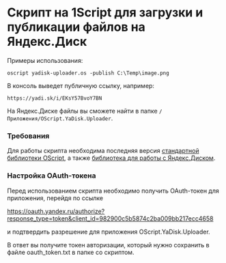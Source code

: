 # Скрипт на 1Script для загрузки и публикации файлов на Яндекс.Диск

Примеры использования:

```shell
oscript yadisk-uploader.os -publish C:\Temp\image.png
```

В консоль выведет публичную ссылку, например:

```
https://yadi.sk/i/EKsY57BvoY7BN
```

На Яндекс.Диске файлы вы сможете найти в папке `/Приложения/OScript.YaDisk.Uploader`.

### Требования

Для работы скрипта необходима последняя версия [стандартной библиотеки OScript](https://github.com/EvilBeaver/oscript-library), а также [библиотека для работы с Яндекс.Диском](https://github.com/kuntashov/oscript-yadisk).

### Настройка OAuth-токена 

Перед использованием скрипта необходимо получить OAuth-токен для приложения, перейдя по ссылке

https://oauth.yandex.ru/authorize?response_type=token&client_id=982900c5b5874c2ba009bb217ecc4658

и подтвердить разрешение для приложения OScript.YaDisk.Uploader.

В ответ вы получите токен авторизации, который нужно сохранить в файле oauth_token.txt в папке со скриптом.